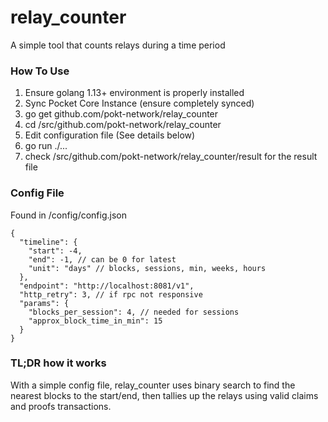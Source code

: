 # relay_counter
A simple tool that counts relays during a time period

### How To Use

1) Ensure golang 1.13+ environment is properly installed
2) Sync Pocket Core Instance (ensure completely synced)
3) go get github.com/pokt-network/relay_counter
4) cd <GOPATH>/src/github.com/pokt-network/relay_counter
5) Edit configuration file (See details below)
6) go run ./...
7) check <GOPATH>/src/github.com/pokt-network/relay_counter/result for the result file

### Config File
Found in <path to relay_counter>/config/config.json
```
{
  "timeline": {
    "start": -4,
    "end": -1, // can be 0 for latest
    "unit": "days" // blocks, sessions, min, weeks, hours
  },
  "endpoint": "http://localhost:8081/v1",
  "http_retry": 3, // if rpc not responsive
  "params": {
    "blocks_per_session": 4, // needed for sessions
    "approx_block_time_in_min": 15
  }
}
```
  
### TL;DR how it works
With a simple config file, relay_counter uses binary search to find the nearest blocks to the start/end, then tallies up the relays using valid claims and proofs transactions. 
